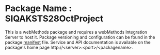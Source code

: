 # Package Name : SIQAKSTS28OctProject
This is a webMethods package and requires a webMethods Integration Server to host it. Package versioning and configuration can be found in the package [manifest](./SIQAKSTS28OctProject/manifest.v3) file. Service and API documentation is available on the package's home page http://&lt;server&gt;:&lt;port&gt;/&lt;packagename>.